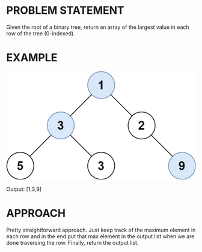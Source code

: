 # PROBLEM STATEMENT

Given the root of a binary tree, return an array of the largest value in each row of the tree (0-indexed).

# EXAMPLE

![alt text](image.png)

Output: [1,3,9]

# APPROACH

Pretty straightforward approach. Just keep track of the maximum element in each row and in the end put that max element in the output list when we are done traversing the row. Finally, return the output list.

